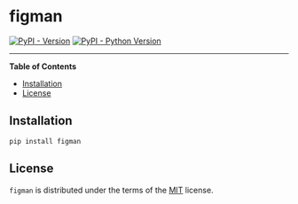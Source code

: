 # figman

[![PyPI - Version](https://img.shields.io/pypi/v/figman.svg)](https://pypi.org/project/figman)
[![PyPI - Python Version](https://img.shields.io/pypi/pyversions/figman.svg)](https://pypi.org/project/figman)

-----

**Table of Contents**

- [Installation](#installation)
- [License](#license)

## Installation

```console
pip install figman
```

## License

`figman` is distributed under the terms of the [MIT](https://spdx.org/licenses/MIT.html) license.
